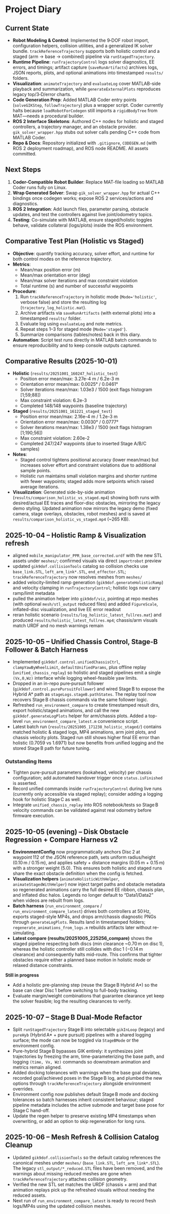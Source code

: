 # Project Diary

## Current State
- **Robot Modeling & Control**: Implemented the 9‑DOF robot import, configuration helpers, collision utilities, and a generalized IK solver bundle. `trackReferenceTrajectory` supports both holistic control and a staged (arm → base → combined) pipeline via `runStagedTrajectory`.
- **Runtime Pipeline**: `runTrajectoryControl` logs solver diagnostics, EE errors, and timings; artifact capture (`saveRunArtifacts`) archives logs, JSON reports, plots, and optional animations into timestamped `results/` folders.
- **Visualization**: `animateTrajectory` and `evaluateLog` cover MATLAB-side playback and summarization, while `generateExternalPlots` reproduces legacy top/3‑D/error charts.
- **Code Generation Prep**: Added MATLAB Coder entry points (`solveGIKStep`, `followTrajectory`) plus a wrapper script. Coder currently halts because `loadRobotForCodegen` still imports a `rigidBodyTree` from MAT—needs a procedural builder.
- **ROS 2 Interface Skeletons**: Authored C++ nodes for holistic and staged controllers, a trajectory manager, and an obstacle provider. `gik_solver_wrapper.hpp` stubs out solver calls pending C++ code from MATLAB Coder.
- **Repo & Docs**: Repository initialized with `.gitignore`, `CODEGEN.md` (with ROS 2 deployment roadmap), and ROS node README. All assets committed.

## Next Steps
1. **Coder-Compatible Robot Builder**: Replace MAT-file loading so MATLAB Coder runs fully on Linux.
2. **Wrap Generated Solver**: Swap `gik_solver_wrapper.hpp` for actual C++ bindings once codegen works; expose ROS 2 services/actions and diagnostics.
3. **ROS 2 Integration**: Add launch files, parameter parsing, obstacle updates, and test the controllers against live joint/odometry topics.
4. **Testing**: Co-simulate with MATLAB, ensure staged/holistic toggles behave, validate collateral (logs/plots) inside the ROS environment.

## Comparative Test Plan (Holistic vs Staged)
- **Objective**: quantify tracking accuracy, solver effort, and runtime for both control modes on the reference trajectory.
- **Metrics**:
  - Mean/max position error (m)
  - Mean/max orientation error (deg)
  - Mean/max solver iterations and max constraint violation
  - Total runtime (s) and number of successful waypoints
- **Procedure**:
  1. Run `trackReferenceTrajectory` in holistic mode (`Mode='holistic'`, verbose false) and store the resulting log (`trajectory_log_holistic.mat`).
  2. Archive artifacts via `saveRunArtifacts` (with external plots) into a timestamped `results/` folder.
  3. Evaluate log using `evaluateLog` and note metrics.
  4. Repeat steps 1–3 for staged mode (`Mode='staged'`).
  5. Summarize comparisons (tables/notes) back in this diary.
- **Automation**: Script test runs directly in MATLAB batch commands to ensure reproducibility and to keep console outputs captured.

## Comparative Results (2025-10-01)
- **Holistic** (`results/20251001_160247_holistic_test`)
  - Position error mean/max: 3.27e-4 m / 6.2e-3 m
  - Orientation error mean/max: 0.0025° / 0.0461°
  - Solver iterations mean/max: 1.03e3 / 1500 (exit flags histogram [1;59;88])
  - Max constraint violation: 6.2e-3
  - Completed 148/148 waypoints (baseline trajectory)
- **Staged** (`results/20251001_161221_staged_test`)
  - Position error mean/max: 2.16e-4 m / 1.2e-3 m
  - Orientation error mean/max: 0.0030° / 0.0777°
  - Solver iterations mean/max: 1.38e3 / 1500 (exit flags histogram [1;190;56])
  - Max constraint violation: 2.60e-2
  - Completed 247/247 waypoints (due to inserted Stage A/B/C samples)
- **Notes**:
  - Staged control tightens positional accuracy (lower mean/max) but increases solver effort and constraint violations due to additional sample points.
  - Holistic run maintains small violation margins and shorter runtime with fewer waypoints; staged adds more setpoints which raised average iterations.
- **Visualization**: Generated side-by-side animation (`results/comparison_holistic_vs_staged.mp4`) showing both runs with desired/actual EE traces and floor-disc obstacles, mirroring the legacy demo styling.
  Updated animation now mirrors the legacy demo (fixed camera, stage overlays, obstacles, robot meshes) and is saved at `results/comparison_holistic_vs_staged.mp4` (~265 KB).

## 2025-10-04 – Holistic Ramp & Visualization refresh

- aligned `mobile_manipulator_PPR_base_corrected.urdf` with the new STL assets under `meshes/`; confirmed visuals via direct `importrobot` preview
- updated `gik9dof.collisionTools` catalog so collision checks use `base_link.STL`, `left_arm_link*.STL`, `end_effector.STL`; `trackReferenceTrajectory` now resolves meshes from `meshes/`
- added velocity-limited ramp generation (`gik9dof.generateHolisticRamp`) and velocity clamping in `runTrajectoryControl`; holistic logs now carry ramp/limit metadata
- pulled the animation helper into `gik9dof/viz`, pointing at repo meshes (with optional `mesh/stl_output` reduced files) and added `FigureScale`, inflated-disc visualization, and live EE error readout
- reran holistic scenario (`results/log_holistic_latest_fullres.mat`) and produced `results/holistic_latest_fullres.mp4`; chassis/arm visuals match URDF and no mesh warnings remain

## 2025-10-05 – Unified Chassis Control, Stage-B Follower & Batch Harness

- Implemented `gik9dof.control.unifiedChassisCtrl`, `clampYawByWheelLimit`, `defaultUnifiedParams`, plus offline replay (`unified_chassis_replay`) so holistic and staged pipelines emit a single `(Vx,0,Wz)` interface while logging wheel-feasible yaw limits.
- Dropped in an in-repo pure‑pursuit follower (`gik9dof.control.purePursuitFollower`) and wired Stage B to expose the Hybrid A* path as `stageLogs.stageB.pathStates`. The replay tool now recovers Stage B chassis commands via the same follower logic.
- Refreshed `run_environment_compare` to create timestamped result dirs, export holistic/staged animations, and call the new `gik9dof.generateLogPlots` helper for arm/chassis plots. Added a top-level `run_environment_compare_latest.m` convenience script.
- Latest batch run (`results/20251005_171238_holistic_staged/`) contains matched holistic & staged logs, MP4 animations, arm joint plots, and chassis velocity plots. Staged run still shows higher final EE error than holistic (0.7059 vs 1.6971) but now benefits from unified logging and the stored Stage B path for future tuning.

### Outstanding Items
- Tighten pure-pursuit parameters (lookahead, velocity) per chassis configuration; add automated handover trigger once `status.isFinished` is asserted.
- Record unified commands inside `runTrajectoryControl` during live runs (currently only accessible via staged replay); consider adding a logging hook for holistic Stage C as well.
- Integrate `unified_chassis_replay` into ROS notebook/tests so Stage B velocity commands can be validated against real odometry before firmware execution.

## 2025-10-05 (evening) – Disk Obstacle Regression + Compare Harness v2

- **EnvironmentConfig** now programmatically anchors Disc 2 at waypoint 112 of the JSON reference path, sets uniform radius/height (0.10 m / 0.15 m), and applies safety + distance margins (0.05 m + 0.15 m) with a stronger weight (5.0). This ensures both holistic and staged runs share the exact obstacle definition when the config is fetched.
- **Visualization helpers** (`animateHolisticWithHelper`, `animateStagedWithHelper`) now inject target paths and obstacle metadata so regenerated animations carry the full desired EE ribbon, chassis plan, and inflated disc halos. Legends no longer default to “Data1/Data2” when videos are rebuilt from logs.
- **Batch harness** (`run_environment_compare` / `run_environment_compare_latest`) drives both controllers at 50 Hz, exports staged-style MP4s, and drops arm/chassis diagnostic PNGs through `generateLogPlots`. Results land in timestamped folders; `regenerate_animations_from_logs.m` rebuilds artifacts later without re-simulating.
- **Latest compare (results/20251005_225256_compare)** shows the staged pipeline respecting both discs (min clearance ~0.70 m on disc 1), whereas the holistic controller still collides with disc 1 (−0.14 m clearance) and consequently halts mid-route. This confirms that tighter obstacles require either a planned base motion in holistic mode or relaxed distance constraints.

**Still in progress**
- Add a holistic pre-planning step (reuse the Stage B Hybrid A*) so the base can clear Disc 1 before switching to full-body tracking.
- Evaluate margin/weight combinations that guarantee clearance yet keep the solver feasible; log the resulting clearances to verify.

## 2025-10-07 – Stage B Dual-Mode Refactor

- Split `runStagedTrajectory` Stage B into selectable `gikInLoop` (legacy) and `pureHyb` (Hybrid A* + pure pursuit) pipelines with a shared logging surface; the mode can now be toggled via `StageBMode` or the environment config.
- Pure-hybrid Stage B bypasses GIK entirely: it synthesizes joint trajectories by freezing the arm, time-parameterizing the base path, and logging `(time, Vx, Wz)` commands so downstream animation and metrics remain aligned.
- Added docking tolerances with warnings when the base goal deviates, recorded goal/achieved poses in the Stage B log, and plumbed the new options through `trackReferenceTrajectory` alongside environment overrides.
- Environment config now publishes default Stage B mode and docking tolerances so batch harnesses inherit consistent behaviour; staged pipeline metadata includes the active submode and target base pose for Stage C hand-off.
- Update the regen helper to preserve existing MP4 timestamps when overwriting, or add an option to skip regeneration for long runs.

## 2025-10-06 – Mesh Refresh & Collision Catalog Cleanup

- Updated `gik9dof.collisionTools` so the default catalog references the canonical meshes under `meshes/` (`base_link.STL`, `left_arm_link*.STL`). The legacy `stl_output/*_reduced.STL` files have been removed, and the warnings about missing reduced meshes are gone when `trackReferenceTrajectory` attaches collision geometry.
- Verified the new STL set matches the URDF (chassis + arm) and that animation replays pick up the refreshed visuals without needing the reduced assets.
- Next run of `run_environment_compare_latest` is ready to record fresh logs/MP4s using the updated collision meshes.
